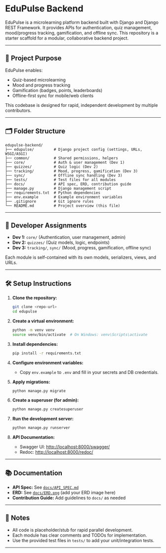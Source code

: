 # EduPulse Backend

EduPulse is a microlearning platform backend built with Django and Django REST Framework. It provides APIs for authentication, quiz management, mood/progress tracking, gamification, and offline sync. This repository is a starter scaffold for a modular, collaborative backend project.

---

## 🚀 Project Purpose

EduPulse enables:

- Quiz-based microlearning
- Mood and progress tracking
- Gamification (badges, points, leaderboards)
- Offline-first sync for mobile/web clients

This codebase is designed for rapid, independent development by multiple contributors.

---

## 🗂️ Folder Structure

```
edupulse-backend/
├── edupulse/         # Django project config (settings, URLs, WSGI/ASGI)
├── common/           # Shared permissions, helpers
├── core/             # Auth & user management (Dev 1)
├── quizzes/          # Quiz logic (Dev 2)
├── tracking/         # Mood, progress, gamification (Dev 3)
├── sync/             # Offline sync handling (Dev 3)
├── tests/            # Test files for all modules
├── docs/             # API spec, ERD, contribution guide
├── manage.py         # Django management script
├── requirements.txt  # Python dependencies
├── env.example       # Example environment variables
├── .gitignore        # Git ignore rules
└── README.md         # Project overview (this file)
```

---

## 👥 Developer Assignments

- **Dev 1:** `core/` (Authentication, user management, admin)
- **Dev 2:** `quizzes/` (Quiz models, logic, endpoints)
- **Dev 3:** `tracking/`, `sync/` (Mood, progress, gamification, offline sync)

Each module is self-contained with its own models, serializers, views, and URLs.

---

## 🛠️ Setup Instructions

1. **Clone the repository:**

   ```bash
   git clone <repo-url>
   cd edupulse
   ```

2. **Create a virtual environment:**

   ```bash
   python -m venv venv
   source venv/bin/activate  # On Windows: venv\Scripts\activate
   ```

3. **Install dependencies:**

   ```bash
   pip install -r requirements.txt
   ```

4. **Configure environment variables:**

   - Copy `env.example` to `.env` and fill in your secrets and DB credentials.

5. **Apply migrations:**

   ```bash
   python manage.py migrate
   ```

6. **Create a superuser (for admin):**

   ```bash
   python manage.py createsuperuser
   ```

7. **Run the development server:**

   ```bash
   python manage.py runserver
   ```

8. **API Documentation:**
   - Swagger UI: [http://localhost:8000/swagger/](http://localhost:8000/swagger/)
   - Redoc: [http://localhost:8000/redoc/](http://localhost:8000/redoc/)

---

## 📚 Documentation

- **API Spec:** See [`docs/API_SPEC.md`](docs/API_SPEC.md)
- **ERD:** See [`docs/ERD.png`](docs/ERD.png) (add your ERD image here)
- **Contribution Guide:** Add guidelines to `docs/` as needed

---

## 📝 Notes

- All code is placeholder/stub for rapid parallel development.
- Each module has clear comments and TODOs for implementation.
- Use the provided test files in `tests/` to add your unit/integration tests.

---
